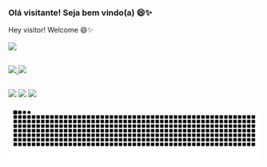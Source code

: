 ### Olá visitante! Seja bem vindo(a) 😄✨
Hey visitor! Welcome 😄✨

<!--
**Bucaneiradill/Bucaneiradill** is a ✨ _special_ ✨ repository because its `README.md` (this file) appears on your GitHub profile.

Here are some ideas to get you started:

- 🔭 I’m currently working on ...
- 🌱 I’m currently learning ...
- 👯 I’m looking to collaborate on ...
- 🤔 I’m looking for help with ...
- 💬 Ask me about ...
- 📫 How to reach me: ...
- 😄 Pronouns: ...
- ⚡ Fun fact: ...
-->

<div>
  
</div>
  <img align="center" height="550em" src="https://media1.giphy.com/media/9LZTcawH3mc8V2oUqk/giphy.gif?cid=ecf05e475p1h46ij5zcs4f41gssyh321w0k6ro45lddmtkmi&rid=giphy.gif&ct=g"/>
<div>
  
  ##
  
  <a href="https://github.com/rafaballerini">
  <img height="160em" src="https://github-readme-stats.vercel.app/api?username=Bucaneiradill&show_icons=true&theme=radical&include_all_commits=true&count_private=true"/>
  <img height="160em" src="https://github-readme-stats.vercel.app/api/top-langs/?username=Bucaneiradill&layout=compact&langs_count=7&theme=radical"/>
</div>
  
  ##
 
<div> 
  <a href="https://twitter.com/Bucaneira_Dill" target="_blank"><img src="https://img.shields.io/badge/-Twitter-%238077B5?style=for-the-badge&logo=twitter&logoColor=white" target="_blank"></a>
  <a href="https://www.instagram.com/lolavsworld" target="_blank"><img src="https://img.shields.io/badge/-Instagram-%238077B5?style=for-the-badge&logo=instagram&logoColor=white" target="_blank"></a>
  <a href="https://www.linkedin.com/in/oliveira-heloisa" target="_blank"><img src="https://img.shields.io/badge/-LinkedIn-%238077B5?style=for-the-badge&logo=linkedin&logoColor=white" target="_blank"></a> 
 
  ![Snake animation](https://github.com/Bucaneiradill/Bucaneiradill/blob/output/github-contribution-grid-snake.svg)
 
</div>
